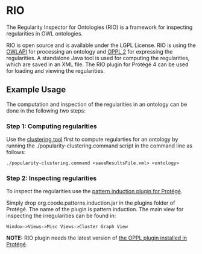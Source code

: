 RIO
===

The Regularity Inspector for Ontologies (RIO) is a framework for inspecting regularities in OWL ontologies. 

RIO is open source and is available under the LGPL License. RIO is using the [OWLAPI](http://owlapi.sourceforge.net/) for processing an ontology and [OPPL 2](http://oppl2.sourceforge.net/) for expressing the regularities. A standalone Java tool is used for computing the regularities, which are saved in an XML file. The RIO plugin for Prot&eacute;g&eacute; 4 can be used for loading and viewing the regularities.


## Example Usage

The computation and inspection of the regularities in an ontology can be done in the following two steps:

### Step 1: Computing regularities
Use the [clustering tool](https://github.com/elenimikro/rio/releases) first to compute regularties for an ontology by running the ./popularity-clustering.command script in the command line as follows:

```
./popularity-clustering.command <saveResultsFile.xml> <ontology>
```

### Step 2: Inspecting regularities

To inspect the regularities use the [pattern induction plugin for Prot&eacute;g&eacute;](http://sourceforge.net/projects/oppl2/files/).

Simply drop org.coode.patterns.induction.jar in the plugins folder of Prot&eacute;g&eacute;. The name of the plugin is pattern induction. The main view for inspecting the irregularities can be found in:

```
Window->Views->Misc Views->Cluster Graph View
```

__NOTE:__ RIO plugin needs the latest version of [the OPPL plugin installed in Prot&eacute;g&eacute;](http://sourceforge.net/projects/oppl2/files/).


